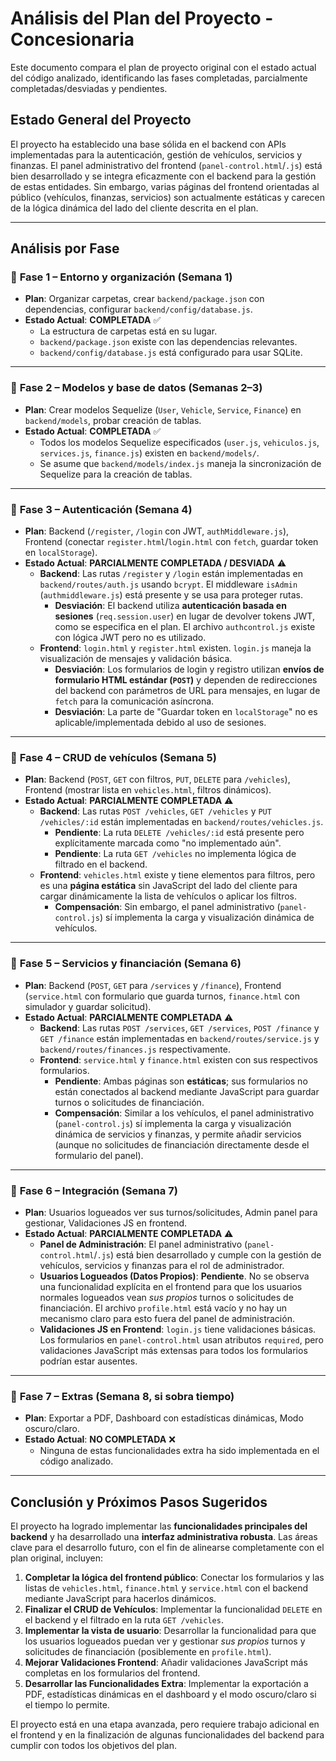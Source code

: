 # Análisis del Plan del Proyecto - Concesionaria

Este documento compara el plan de proyecto original con el estado actual del código analizado, identificando las fases completadas, parcialmente completadas/desviadas y pendientes.

## Estado General del Proyecto

El proyecto ha establecido una base sólida en el backend con APIs implementadas para la autenticación, gestión de vehículos, servicios y finanzas. El panel administrativo del frontend (`panel-control.html`/`.js`) está bien desarrollado y se integra eficazmente con el backend para la gestión de estas entidades. Sin embargo, varias páginas del frontend orientadas al público (vehículos, finanzas, servicios) son actualmente estáticas y carecen de la lógica dinámica del lado del cliente descrita en el plan.

---

## Análisis por Fase

### 🔹 **Fase 1 – Entorno y organización (Semana 1)**
*   **Plan**: Organizar carpetas, crear `backend/package.json` con dependencias, configurar `backend/config/database.js`.
*   **Estado Actual**: **COMPLETADA** ✅
    *   La estructura de carpetas está en su lugar.
    *   `backend/package.json` existe con las dependencias relevantes.
    *   `backend/config/database.js` está configurado para usar SQLite.

---

### 🔹 **Fase 2 – Modelos y base de datos (Semanas 2–3)**
*   **Plan**: Crear modelos Sequelize (`User`, `Vehicle`, `Service`, `Finance`) en `backend/models`, probar creación de tablas.
*   **Estado Actual**: **COMPLETADA** ✅
    *   Todos los modelos Sequelize especificados (`user.js`, `vehiculos.js`, `services.js`, `finance.js`) existen en `backend/models/`.
    *   Se asume que `backend/models/index.js` maneja la sincronización de Sequelize para la creación de tablas.

---

### 🔹 **Fase 3 – Autenticación (Semana 4)**
*   **Plan**: Backend (`/register`, `/login` con JWT, `authMiddleware.js`), Frontend (conectar `register.html`/`login.html` con `fetch`, guardar token en `localStorage`).
*   **Estado Actual**: **PARCIALMENTE COMPLETADA / DESVIADA** ⚠️
    *   **Backend**: Las rutas `/register` y `/login` están implementadas en `backend/routes/auth.js` usando `bcrypt`. El middleware `isAdmin` (`authmiddleware.js`) está presente y se usa para proteger rutas.
        *   **Desviación**: El backend utiliza **autenticación basada en sesiones** (`req.session.user`) en lugar de devolver tokens JWT, como se especifica en el plan. El archivo `authcontrol.js` existe con lógica JWT pero no es utilizado.
    *   **Frontend**: `login.html` y `register.html` existen. `login.js` maneja la visualización de mensajes y validación básica.
        *   **Desviación**: Los formularios de login y registro utilizan **envíos de formulario HTML estándar (`POST`)** y dependen de redirecciones del backend con parámetros de URL para mensajes, en lugar de `fetch` para la comunicación asíncrona.
        *   **Desviación**: La parte de "Guardar token en `localStorage`" no es aplicable/implementada debido al uso de sesiones.

---

### 🔹 **Fase 4 – CRUD de vehículos (Semana 5)**
*   **Plan**: Backend (`POST`, `GET` con filtros, `PUT`, `DELETE` para `/vehicles`), Frontend (mostrar lista en `vehicles.html`, filtros dinámicos).
*   **Estado Actual**: **PARCIALMENTE COMPLETADA** ⚠️
    *   **Backend**: Las rutas `POST /vehicles`, `GET /vehicles` y `PUT /vehicles/:id` están implementadas en `backend/routes/vehicles.js`.
        *   **Pendiente**: La ruta `DELETE /vehicles/:id` está presente pero explícitamente marcada como "no implementado aún".
        *   **Pendiente**: La ruta `GET /vehicles` no implementa lógica de filtrado en el backend.
    *   **Frontend**: `vehicles.html` existe y tiene elementos para filtros, pero es una **página estática** sin JavaScript del lado del cliente para cargar dinámicamente la lista de vehículos o aplicar los filtros.
        *   **Compensación**: Sin embargo, el panel administrativo (`panel-control.js`) sí implementa la carga y visualización dinámica de vehículos.

---

### 🔹 **Fase 5 – Servicios y financiación (Semana 6)**
*   **Plan**: Backend (`POST`, `GET` para `/services` y `/finance`), Frontend (`service.html` con formulario que guarda turnos, `finance.html` con simulador y guardar solicitud).
*   **Estado Actual**: **PARCIALMENTE COMPLETADA** ⚠️
    *   **Backend**: Las rutas `POST /services`, `GET /services`, `POST /finance` y `GET /finance` están implementadas en `backend/routes/service.js` y `backend/routes/finances.js` respectivamente.
    *   **Frontend**: `service.html` y `finance.html` existen con sus respectivos formularios.
        *   **Pendiente**: Ambas páginas son **estáticas**; sus formularios no están conectados al backend mediante JavaScript para guardar turnos o solicitudes de financiación.
        *   **Compensación**: Similar a los vehículos, el panel administrativo (`panel-control.js`) sí implementa la carga y visualización dinámica de servicios y finanzas, y permite añadir servicios (aunque no solicitudes de financiación directamente desde el formulario del panel).

---

### 🔹 **Fase 6 – Integración (Semana 7)**
*   **Plan**: Usuarios logueados ver sus turnos/solicitudes, Admin panel para gestionar, Validaciones JS en frontend.
*   **Estado Actual**: **PARCIALMENTE COMPLETADA** ⚠️
    *   **Panel de Administración**: El panel administrativo (`panel-control.html`/`.js`) está bien desarrollado y cumple con la gestión de vehículos, servicios y finanzas para el rol de administrador.
    *   **Usuarios Logueados (Datos Propios)**: **Pendiente**. No se observa una funcionalidad explícita en el frontend para que los usuarios normales logueados vean *sus propios* turnos o solicitudes de financiación. El archivo `profile.html` está vacío y no hay un mecanismo claro para esto fuera del panel de administración.
    *   **Validaciones JS en Frontend**: `login.js` tiene validaciones básicas. Los formularios en `panel-control.html` usan atributos `required`, pero validaciones JavaScript más extensas para todos los formularios podrían estar ausentes.

---

### 🔹 **Fase 7 – Extras (Semana 8, si sobra tiempo)**
*   **Plan**: Exportar a PDF, Dashboard con estadísticas dinámicas, Modo oscuro/claro.
*   **Estado Actual**: **NO COMPLETADA** ❌
    *   Ninguna de estas funcionalidades extra ha sido implementada en el código analizado.

---

## Conclusión y Próximos Pasos Sugeridos

El proyecto ha logrado implementar las **funcionalidades principales del backend** y ha desarrollado una **interfaz administrativa robusta**. Las áreas clave para el desarrollo futuro, con el fin de alinearse completamente con el plan original, incluyen:

1.  **Completar la lógica del frontend público**: Conectar los formularios y las listas de `vehicles.html`, `finance.html` y `service.html` con el backend mediante JavaScript para hacerlos dinámicos.
2.  **Finalizar el CRUD de Vehículos**: Implementar la funcionalidad `DELETE` en el backend y el filtrado en la ruta `GET /vehicles`.
3.  **Implementar la vista de usuario**: Desarrollar la funcionalidad para que los usuarios logueados puedan ver y gestionar *sus propios* turnos y solicitudes de financiación (posiblemente en `profile.html`).
4.  **Mejorar Validaciones Frontend**: Añadir validaciones JavaScript más completas en los formularios del frontend.
5.  **Desarrollar las Funcionalidades Extra**: Implementar la exportación a PDF, estadísticas dinámicas en el dashboard y el modo oscuro/claro si el tiempo lo permite.

El proyecto está en una etapa avanzada, pero requiere trabajo adicional en el frontend y en la finalización de algunas funcionalidades del backend para cumplir con todos los objetivos del plan.